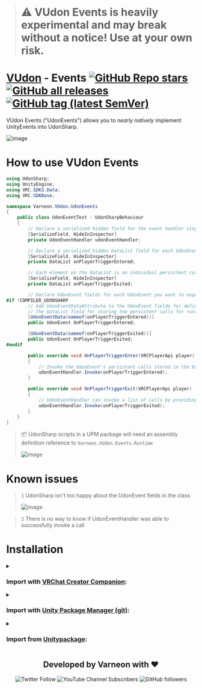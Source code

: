 > # :warning: VUdon Events is heavily experimental and may break without a notice! Use at your own risk.

<div>

# [VUdon](https://github.com/Varneon/VUdon) - Events [![GitHub Repo stars](https://img.shields.io/github/stars/Varneon/VUdon-Events?style=flat&label=Stars)](https://github.com/Varneon/VUdon-Events/stargazers) [![GitHub all releases](https://img.shields.io/github/downloads/Varneon/VUdon-Events/total?color=blue&label=Downloads&style=flat)](https://github.com/Varneon/VUdon-Events/releases) [![GitHub tag (latest SemVer)](https://img.shields.io/github/v/tag/Varneon/VUdon-Events?color=blue&label=Release&sort=semver&style=flat)](https://github.com/Varneon/VUdon-Events/releases/latest)

</div>

VUdon Events ("UdonEvents") allows you to *nearly natively* implement UnityEvents into UdonSharp.

![image](https://github.com/Varneon/VUdon-Events/assets/26690821/9e9d2f26-edb5-424e-aa21-0cd399aa010e)

# How to use VUdon Events

```csharp
using UdonSharp;
using UnityEngine;
using VRC.SDK3.Data;
using VRC.SDKBase;

namespace Varneon.VUdon.UdonEvents
{
    public class UdonEventTest : UdonSharpBehaviour
    {
        // Declare a serialized hidden field for the event handler singleton
        [SerializeField, HideInInspector]
        private UdonEventHandler udonEventHandler;

        // Declare a serialized hidden DataList field for each UdonEvent
        [SerializeField, HideInInspector]
        private DataList onPlayerTriggerEntered;

        // Each element on the DataList is an individual persistent call from the UnityEvent
        [SerializeField, HideInInspector]
        private DataList onPlayerTriggerExited;

        // Declare UdonEvent fields for each UdonEvent you want to expose in the inspector
#if !COMPILER_UDONSHARP
        // Add UdonEventDataAttribute to the UdonEvent fields for defining
        // the DataList field for storing the persistent calls for runtime
        [UdonEventData(nameof(onPlayerTriggerEntered))]
        public UdonEvent OnPlayerTriggerEntered;

        [UdonEventData(nameof(onPlayerTriggerExited))]
        public UdonEvent OnPlayerTriggerExited;
#endif

        public override void OnPlayerTriggerEnter(VRCPlayerApi player)
        {
            // Invoke the UdonEvent's persistent calls stored in the DataList field
            udonEventHandler.Invoke(onPlayerTriggerEntered);
        }

        public override void OnPlayerTriggerExit(VRCPlayerApi player)
        {
            // UdonEventHandler can invoke a list of calls by providing it the DataList
            udonEventHandler.Invoke(onPlayerTriggerExited);
        }
    }
}
```

> :package: UdonSharp scripts in a UPM package will need an assembly definition reference to `Varneon.VUdon.Events.Runtime`
>
> ![image](https://github.com/Varneon/VUdon-Events/assets/26690821/86dbbc17-bbc5-4ddb-b596-5dd7a402b0f6)

# Known issues

> `1` UdonSharp isn't too happy about the UdonEvent fields in the class
>
>![image](https://github.com/Varneon/VUdon-Events/assets/26690821/df445881-dbf4-4f18-bd62-358838cef300)

> `2` There is no way to know if UdonEventHandler was able to successfully invoke a call

# Installation

<details><summary>

### Import with [VRChat Creator Companion](https://vcc.docs.vrchat.com/vpm/packages#user-packages):</summary>

> 1. Download `com.varneon.vudon.events.zip` from [here](https://github.com/Varneon/VUdon-Events/releases/latest)
> 2. Unpack the .zip somewhere
> 3. In VRChat Creator Companion, navigate to `Settings` > `User Packages` > `Add`
> 4. Navigate to the unpacked folder, `com.varneon.vudon.events` and click `Select Folder`
> 5. `VUdon - Events` should now be visible under `Local User Packages` in the project view in VRChat Creator Companion
> 6. Click `Add`

</details><details><summary>

### Import with [Unity Package Manager (git)](https://docs.unity3d.com/2019.4/Documentation/Manual/upm-ui-giturl.html):</summary>

> 1. In the Unity toolbar, select `Window` > `Package Manager` > `[+]` > `Add package from git URL...` 
> 2. Copy and paste the following link into the URL input field: <pre lang="md">https://github.com/Varneon/VUdon-Events.git?path=/Packages/com.varneon.vudon.events</pre>

</details><details><summary>

### Import from [Unitypackage](https://docs.unity3d.com/2019.4/Documentation/Manual/AssetPackagesImport.html):</summary>

> 1. Download latest `com.varneon.vudon.events.unitypackage` from [here](https://github.com/Varneon/VUdon-Events/releases/latest)
> 2. Import the downloaded .unitypackage into your Unity project

</details>

<div align="center">

## Developed by Varneon with :hearts:

![Twitter Follow](https://img.shields.io/twitter/follow/Varneon?color=%231c9cea&label=%40Varneon&logo=Twitter&style=for-the-badge)
![YouTube Channel Subscribers](https://img.shields.io/youtube/channel/subscribers/UCKTxeXy7gyaxr-YA9qGWOYg?color=%23FF0000&label=Varneon&logo=YouTube&style=for-the-badge)
![GitHub followers](https://img.shields.io/github/followers/Varneon?color=%23303030&label=Varneon&logo=GitHub&style=for-the-badge)

</div>
